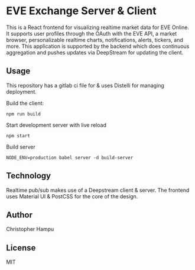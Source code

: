 # EVE Exchange Server & Client
This is a React frontend for visualizing realtime market data for EVE Online. It supports user profiles through the OAuth with the EVE API, a market browser, personalizable realtime charts, notifications, alerts, tickers, and more. This application is supported by the backend which does continuous aggregation and pushes updates via DeepStream for updating the client.

## Usage
This repository has a gitlab ci file for & uses Distelli for managing deployment.

Build the client:
```
npm run build
```

Start development server with live reload
```
npm start
```

Build server
```
NODE_ENV=production babel server -d build-server
```

## Technology
Realtime pub/sub makes use of a Deepstream client & server.
The frontend uses Material UI & PostCSS for the core of the design.

## Author
Christopher Hampu

## License
MIT
